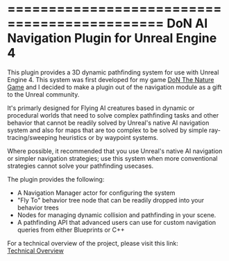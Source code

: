 =============================================
DoN AI Navigation Plugin for Unreal Engine 4
=============================================

This plugin provides a 3D dynamic pathfinding system for use with Unreal Engine 4. This system was first developed for my game [DoN The Nature Game](http://www.drunkonnectar.com/) and I decided to make a plugin out of the navigation module as a gift to the Unreal community.

It's primarly designed for Flying AI creatures based in dynamic or procedural worlds that need to solve complex pathfinding tasks and other behavior that cannot be readily solved  by Unreal's native AI navigation system and also for maps that are too complex to be solved by simple ray-tracing/sweeping heuristics or by waypoint systems. 

Where possible, it recommended that you use Unreal's native AI navigation or simpler navigation strategies; use this system when more conventional strategies cannot solve your pathfinding usecases.

The plugin provides the following:
* A Navigation Manager actor for configuring the system
* "Fly To" behavior tree node that can be readily dropped into your behavior trees
* Nodes for managing dynamic collision and pathfinding in your scene.
* A pathfinding API that advanced users can use for custom navigation queries from either Blueprints or C++

For a technical overview of the project, please visit this link:<br>
[Technical Overview](http://www.drunkonnectar.com/3d-pathfinding-ue4/#TechnicalOverview)

